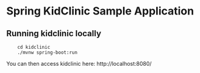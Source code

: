 # Spring KidClinic Sample Application

## Running kidclinic locally
```
	cd kidclinic
	./mvnw spring-boot:run
```

You can then access kidclinic here: http://localhost:8080/